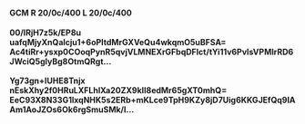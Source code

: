 #### GCM R 20/0c/400 L 20/0c/400
**00/IRjH7z5k/EP8u**<br/>**uafqMjyXnQalcju1+6oPItdMrGXVeQu4wkqmO5uBFSA=**<br/>**Ac4tiRr+ysxp0COoqPynR5qvjVLMNEXrGFbqDFlct/tYi11v6PvlsVPMIrRD6JWciQ5gIyBg8OtmQRgt...**<br/><br/>
**Yg73gn+IUHE8Tnjx**<br/>**nEskXhy2f0HRuLXFLhlXa20ZX9kIl8edMr65gXT0mhQ=**<br/>**EeC93X8N33G1lxqNHK5s2ERb+mKLce9TpH9KZy8jD7Uig6KKGJEfQq9IAAm1AoJZOs6Ok6rgSmuSMk/I...**